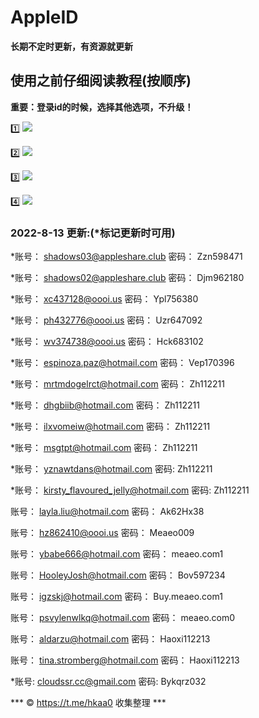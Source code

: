 # AppleID
**长期不定时更新，有资源就更新**

## 使用之前仔细阅读教程(按顺序)
**重要：登录id的时候，选择其他选项，不升级！**

1️⃣
![](https://suo.yt/nXxtAnm)

2️⃣
![](https://suo.yt/jYmfVqa)

3️⃣
![](https://suo.yt/FzLUd4R)

4️⃣
![](https://suo.yt/cbffnHN)


### 2022-8-13 更新:(*标记更新时可用)

*账号：
shadows03@appleshare.club
密码：
Zzn598471
  
*账号：
shadows02@appleshare.club
密码：
Djm962180 

*账号：
xc437128@oooi.us
密码：
Ypl756380

*账号：
ph432776@oooi.us
密码：
Uzr647092

*账号：
wv374738@oooi.us
密码：
Hck683102

*账号：
espinoza.paz@hotmail.com
密码：
Vep170396

*账号：
mrtmdogelrct@hotmail.com
密码：
Zh112211

*账号：
dhgbiib@hotmail.com
密码：
Zh112211

*账号：
ilxvomeiw@hotmail.com
密码：
Zh112211

*账号：
msgtpt@hotmail.com
密码：
Zh112211

*账号：
yznawtdans@hotmail.com
密码:
Zh112211

*账号：
kirsty_flavoured_jelly@hotmail.com
密码:
Zh112211
 

账号：
layla.liu@hotmail.com
密码：
Ak62Hx38

账号：
hz862410@oooi.us
密码：
Meaeo009

账号：
ybabe666@hotmail.com
密码：
meaeo.com1

账号：
HooleyJosh@hotmail.com
密码：
Bov597234

账号：
igzskj@hotmail.com
密码：
Buy.meaeo.com1

账号：
psvylenwlkq@hotmail.com
密码：
meaeo.com0

账号：
aldarzu@hotmail.com
密码：
Haoxi112213

账号：
tina.stromberg@hotmail.com
密码：
Haoxi112213

*账号:
cloudssr.cc@gmail.com 
密码:
Bykqrz032




*** ©️ https://t.me/hkaa0 收集整理 ***

